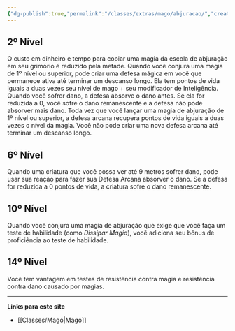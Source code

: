 ```yaml
---
{"dg-publish":true,"permalink":"/classes/extras/mago/abjuracao/","created":"2024-08-17T10:43:42.596-03:00","updated":"2024-07-28T22:20:39.593-03:00"}
---
```



## 2º Nível
O custo em dinheiro e tempo para copiar uma magia da escola de abjuração em seu grimório é reduzido pela metade. 
Quando você conjura uma magia de 1º nível ou superior, pode criar uma defesa mágica em você que permanece ativa até terminar um descanso longo. 
Ela tem pontos de vida iguais a duas vezes seu nível de mago + seu modificador de Inteligência. 
Quando você sofrer dano, a defesa absorve o dano antes. Se ela for reduzida a 0, você sofre o dano remanescente e a defesa não pode absorver mais dano. 
Toda vez que você lançar uma magia de abjuração de 1º nível ou superior, a defesa arcana recupera pontos de vida iguais a duas vezes o nível da magia. 
Você não pode criar uma nova defesa arcana até terminar um descanso longo.

## 6º Nível
Quando uma criatura que você possa ver até 9 metros sofrer dano, pode usar sua reação para fazer sua Defesa Arcana absorver o dano. 
Se a defesa for reduzida a 0 pontos de vida, a criatura sofre o dano remanescente.

## 10º Nível
Quando você conjura uma magia de abjuração que exige que você faça um teste de habilidade (como *Dissipar Magia*), você adiciona seu bônus de proficiência ao teste de habilidade.

## 14º Nível
Você tem vantagem em testes de resistência contra magia e resistência contra dano causado por magias.
___
**Links para este site**  
- [[Classes/Mago\|Mago]]